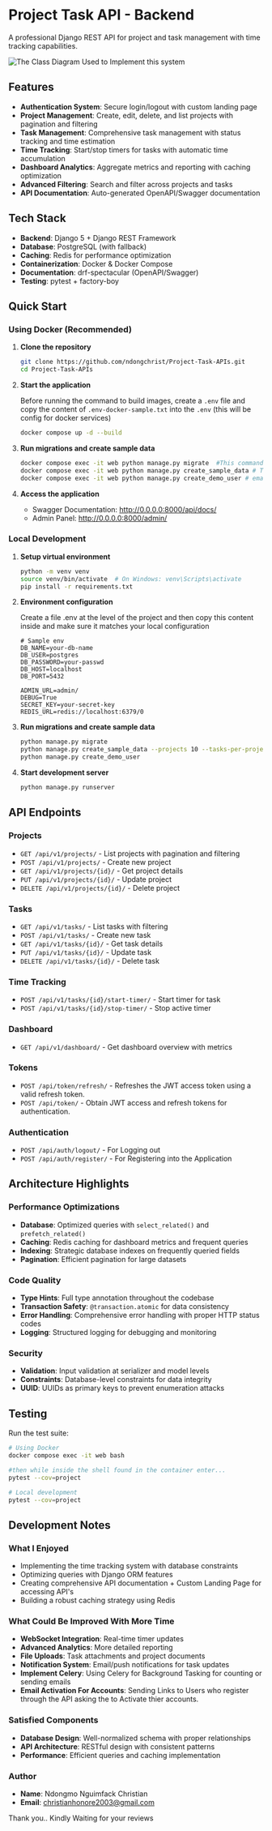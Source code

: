 # Project Task API - Backend

A professional Django REST API for project and task management with time tracking capabilities.

![The Class Diagram Used to Implement this system](class_diagram.png)

## Features

- **Authentication System**: Secure login/logout with custom landing page
- **Project Management**: Create, edit, delete, and list projects with pagination and filtering
- **Task Management**: Comprehensive task management with status tracking and time estimation
- **Time Tracking**: Start/stop timers for tasks with automatic time accumulation
- **Dashboard Analytics**: Aggregate metrics and reporting with caching optimization
- **Advanced Filtering**: Search and filter across projects and tasks
- **API Documentation**: Auto-generated OpenAPI/Swagger documentation

## Tech Stack

- **Backend**: Django 5 + Django REST Framework
- **Database**: PostgreSQL (with  fallback)
- **Caching**: Redis for performance optimization
- **Containerization**: Docker & Docker Compose
- **Documentation**: drf-spectacular (OpenAPI/Swagger)
- **Testing**: pytest + factory-boy

## Quick Start

### Using Docker (Recommended)

1. **Clone the repository**
   ```bash
   git clone https://github.com/ndongchrist/Project-Task-APIs.git
   cd Project-Task-APIs
   ```

2. **Start the application**

   Before running the command to build images, create a `.env` file and copy the content of `.env-docker-sample.txt` into the `.env` (this will be config for docker services)

   ```bash
   docker compose up -d --build
   ```

3. **Run migrations and create sample data**
   ```bash
   docker compose exec -it web python manage.py migrate  #This commands will migrate changes into the DB
   docker compose exec -it web python manage.py create_sample_data # This commands will create sample data for test
   docker compose exec -it web python manage.py create_demo_user # email: admin123@devsecurity.com psswd: admin123
   ```

4. **Access the application**
   - Swagger Documentation: http://0.0.0.0:8000/api/docs/
   - Admin Panel: http://0.0.0.0:8000/admin/

### Local Development

1. **Setup virtual environment**
   ```bash
   python -m venv venv
   source venv/bin/activate  # On Windows: venv\Scripts\activate
   pip install -r requirements.txt
   ```

2. **Environment configuration**

   Create a file .env at the level of the project and then copy this content inside and make sure it matches your local configuration

   ```.env
   # Sample env
   DB_NAME=your-db-name
   DB_USER=postgres
   DB_PASSWORD=your-passwd
   DB_HOST=localhost
   DB_PORT=5432

   ADMIN_URL=admin/
   DEBUG=True
   SECRET_KEY=your-secret-key
   REDIS_URL=redis://localhost:6379/0
   ```

3. **Run migrations and create sample data**
   ```bash
   python manage.py migrate
   python manage.py create_sample_data --projects 10 --tasks-per-project 8
   python manage.py create_demo_user 
   ```

4. **Start development server**
   ```bash
   python manage.py runserver
   ```

## API Endpoints

### Projects
- `GET /api/v1/projects/` - List projects with pagination and filtering
- `POST /api/v1/projects/` - Create new project
- `GET /api/v1/projects/{id}/` - Get project details
- `PUT /api/v1/projects/{id}/` - Update project
- `DELETE /api/v1/projects/{id}/` - Delete project

### Tasks
- `GET /api/v1/tasks/` - List tasks with filtering
- `POST /api/v1/tasks/` - Create new task
- `GET /api/v1/tasks/{id}/` - Get task details
- `PUT /api/v1/tasks/{id}/` - Update task
- `DELETE /api/v1/tasks/{id}/` - Delete task

### Time Tracking
- `POST /api/v1/tasks/{id}/start-timer/` - Start timer for task
- `POST /api/v1/tasks/{id}/stop-timer/` - Stop active timer

### Dashboard
- `GET /api/v1/dashboard/` - Get dashboard overview with metrics

### Tokens
- `POST /api/token/refresh/` - Refreshes the JWT access token using a valid refresh token.
- `POST /api/token/` - Obtain JWT access and refresh tokens for authentication.

### Authentication
- `POST /api/auth/logout/` - For Logging out
- `POST /api/auth/register/` - For Registering into the Application



## Architecture Highlights

### Performance Optimizations
- **Database**: Optimized queries with `select_related()` and `prefetch_related()`
- **Caching**: Redis caching for dashboard metrics and frequent queries
- **Indexing**: Strategic database indexes on frequently queried fields
- **Pagination**: Efficient pagination for large datasets

### Code Quality
- **Type Hints**: Full type annotation throughout the codebase
- **Transaction Safety**: `@transaction.atomic` for data consistency
- **Error Handling**: Comprehensive error handling with proper HTTP status codes
- **Logging**: Structured logging for debugging and monitoring

### Security
- **Validation**: Input validation at serializer and model levels
- **Constraints**: Database-level constraints for data integrity
- **UUID**: UUIDs as primary keys to prevent enumeration attacks


## Testing

Run the test suite:

```bash
# Using Docker
docker compose exec -it web bash 

#then while inside the shell found in the container enter...
pytest --cov=project

# Local development
pytest --cov=project
```

## Development Notes

### What I Enjoyed
- Implementing the time tracking system with database constraints
- Optimizing queries with Django ORM features
- Creating comprehensive API documentation + Custom Landing Page for accessing API's
- Building a robust caching strategy using Redis

### What Could Be Improved With More Time
- **WebSocket Integration**: Real-time timer updates
- **Advanced Analytics**: More detailed reporting
- **File Uploads**: Task attachments and project documents
- **Notification System**: Email/push notifications for task updates
- **Implement Celery**: Using Celery for Background Tasking for counting or sending emails
- **Email Activation For Accounts**: Sending Links to Users who register through the API asking the to Activate thier accounts.


### Satisfied Components
- **Database Design**: Well-normalized schema with proper relationships
- **API Architecture**: RESTful design with consistent patterns
- **Performance**: Efficient queries and caching implementation


### Author
- **Name**: Ndongmo Nguimfack Christian
- **Email**: christianhonore2003@gmail.com

Thank you.. Kindly Waiting for your reviews